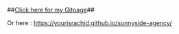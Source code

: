 

##[Click here for my Gitpage](https://yourisrachid.github.io/sunnyside-agency/)##

Or here : https://yourisrachid.github.io/sunnyside-agency/

